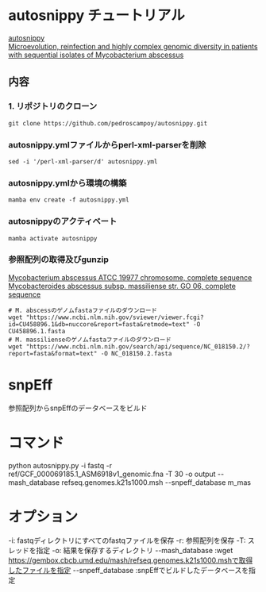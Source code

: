 # autosnippy チュートリアル

[autosnippy](https://github.com/pedroscampoy/autosnippy)  
[Microevolution, reinfection and highly complex genomic diversity in patients with sequential isolates of Mycobacterium abscessus](https://www.nature.com/articles/s41467-024-46552-w)

## 内容

### 1. リポジトリのクローン
```
git clone https://github.com/pedroscampoy/autosnippy.git
```

### autosnippy.ymlファイルからperl-xml-parserを削除
```
sed -i '/perl-xml-parser/d' autosnippy.yml
```

### autosnippy.ymlから環境の構築
```
mamba env create -f autosnippy.yml
```

### autosnippyのアクティベート
```
mamba activate autosnippy
```

### 参照配列の取得及びgunzip
[Mycobacterium abscessus ATCC 19977 chromosome, complete sequence](https://www.ncbi.nlm.nih.gov/nuccore/CU458896.1)
[Mycobacteroides abscessus subsp. massiliense str. GO 06, complete sequence](https://www.ncbi.nlm.nih.gov/nuccore/NC_018150.2)

```
# M. abscessのゲノムfastaファイルのダウンロード
wget "https://www.ncbi.nlm.nih.gov/sviewer/viewer.fcgi?id=CU458896.1&db=nuccore&report=fasta&retmode=text" -O CU458896.1.fasta
# M. massilienseのゲノムfastaファイルのダウンロード
wget "https://www.ncbi.nlm.nih.gov/search/api/sequence/NC_018150.2/?report=fasta&format=text" -O NC_018150.2.fasta
```

# snpEff
参照配列からsnpEffのデータベースをビルド

# コマンド
python autosnippy.py -i fastq -r ref/GCF_000069185.1_ASM6918v1_genomic.fna  -T 30 -o output --mash_database refseq.genomes.k21s1000.msh --snpeff_database m_mas

# オプション
-i: fastqディレクトリにすべてのfastqファイルを保存
-r: 参照配列を保存
-T: スレッドを指定
-o: 結果を保存するディレクトリ
--mash_database :wget https://gembox.cbcb.umd.edu/mash/refseq.genomes.k21s1000.mshで取得したファイルを指定
--snpeff_database :snpEffでビルドしたデータベースを指定
